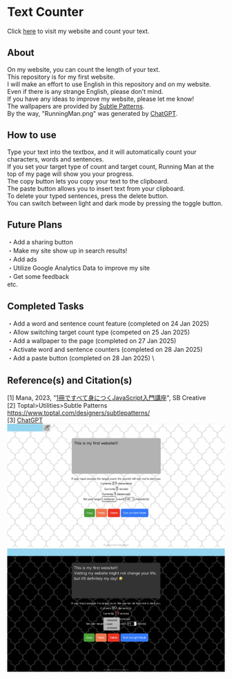 # Text Counter
Click [here](https://appleple47.github.io/Text-Counter/) to visit my website and count your text.
## About
On my website, you can count the length of your text.\
This repository is for my first website.\
I will make an effort to use English in this repository and on my website.\
Even if there is any strange English, please don't mind.\
If you have any ideas to improve my website, please let me know!\
The wallpapers are provided by [Subtle Patterns](https://www.toptal.com/designers/subtlepatterns/).\
By the way, "RunningMan.png" was generated by [ChatGPT](https://chatgpt.com/g/g-8sPlJ64Gn-tiyatutogpt).

## How to use 
Type your text into the textbox, and it will automatically count your characters, words and sentences.\
If you set your target type of count and target count, Running Man at the top of my page will show you your progress.\
The copy button lets you copy your text to the clipboard.\
The paste button allows you to insert text from your clipboard.\
To delete your typed sentences, press the delete button.\
You can switch between light and dark mode by pressing the toggle button.

## Future Plans
・Add a sharing button\
・Make my site show up in search results!\
・Add ads\
・Utilize Google Analytics Data to improve my site\
・Get some feedback\
  etc.

## Completed Tasks
・Add a word and sentence count feature (completed on 24 Jan 2025)\
・Allow switching target count type (competed on 25 Jan 2025)\
・Add a wallpaper to the page (completed on 27 Jan 2025)\
・Activate word and sentence counters (completed on 28 Jan 2025)\
・Add a paste button (completed on 28 Jan 2025) \


## Reference(s) and Citation(s)
[1] Mana, 2023, "[1冊ですべて身につくJavaScript入門講座](https://www.sbcr.jp/product/4815615758/)", SB Creative\
[2] Toptal>Utilities>Subtle Patterns https://www.toptal.com/designers/subtlepatterns/ \
[3] [ChatGPT](https://chatgpt.com/g/g-8sPlJ64Gn-tiyatutogpt)\
![Sample Image](./pictures/ScreenShot1.png)
![Sample Image](./pictures/ScreenShot2.png)
